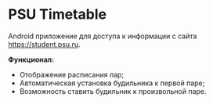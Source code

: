 # PSU Timetable
Android приложение для доступа к информации с сайта https://student.psu.ru.

**Функционал:**
- Отображение расписания пар;
- Автоматическая установка будильника к первой паре;
- Возможность ставить будильник к произвольной паре.
